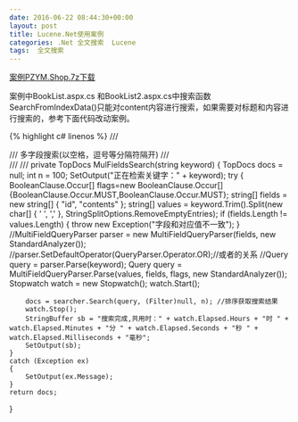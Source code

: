 ```yaml
---
date: 2016-06-22 08:44:30+00:00
layout: post
title: Lucene.Net使用案例
categories: .Net 全文搜索  Lucene
tags:  全文搜索
---
```


[案例PZYM.Shop.7z下载](/assets/media/image/media/image/PZYM.Shop.7z)

案例中BookList.aspx.cs 和BookList2.aspx.cs中搜索函数SearchFromIndexData()只能对content内容进行搜索，如果需要对标题和内容进行搜索的，参考下面代码改动案例。

{% highlight c# linenos %}
/// <summary>
/// 多字段搜索(以空格，逗号等分隔符隔开)
/// </summary>
/// <param name="keyword"></param>
/// <returns></returns>
private TopDocs MulFieldsSearch(string keyword)
{
    TopDocs docs = null;
    int n = 100;
    SetOutput("正在检索关键字：" + keyword);
    try
    {
        BooleanClause.Occur[] flags=new BooleanClause.Occur[]{BooleanClause.Occur.MUST,BooleanClause.Occur.MUST};
        string[] fields = new string[] { "id", "contents" };
        string[] values = keyword.Trim().Split(new char[] { ' ', ',' }, StringSplitOptions.RemoveEmptyEntries);
        if (fields.Length != values.Length)
        {
            throw new Exception("字段和对应值不一致");
        }
        //MultiFieldQueryParser parser = new MultiFieldQueryParser(fields, new StandardAnalyzer());
        //parser.SetDefaultOperator(QueryParser.Operator.OR);//或者的关系
        //Query query = parser.Parse(keyword); 
        Query query = MultiFieldQueryParser.Parse(values, fields, flags, new StandardAnalyzer());
        Stopwatch watch = new Stopwatch();
        watch.Start();
 
        docs = searcher.Search(query, (Filter)null, n); //排序获取搜索结果
        watch.Stop();
        StringBuffer sb = "搜索完成,共用时：" + watch.Elapsed.Hours + "时 " + watch.Elapsed.Minutes + "分 " + watch.Elapsed.Seconds + "秒 " + watch.Elapsed.Milliseconds + "毫秒";
        SetOutput(sb);
    }
    catch (Exception ex)
    {
        SetOutput(ex.Message);
    }
    return docs;
}
```